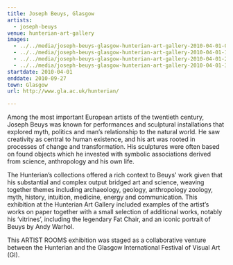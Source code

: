 ```yaml
---
title: Joseph Beuys, Glasgow
artists:
  - joseph-beuys
venue: hunterian-art-gallery
images:
  - ../../media/joseph-beuys-glasgow-hunterian-art-gallery-2010-04-01-0.webp
  - ../../media/joseph-beuys-glasgow-hunterian-art-gallery-2010-04-01-1.webp
  - ../../media/joseph-beuys-glasgow-hunterian-art-gallery-2010-04-01-2.webp
  - ../../media/joseph-beuys-glasgow-hunterian-art-gallery-2010-04-01-3.webp
startdate: 2010-04-01
enddate: 2010-09-27
town: Glasgow
url: http://www.gla.ac.uk/hunterian/

---
```


Among the most important European artists of the twentieth century, Joseph Beuys was known for performances and sculptural installations that explored myth, politics and man’s relationship to the natural world. He saw creativity as central to human existence, and his art was rooted in processes of change and transformation. His sculptures were often based on found objects which he invested with symbolic associations derived from science, anthropology and his own life.

The Hunterian’s collections offered a rich context to Beuys' work given that his substantial and complex output bridged art and science, weaving together themes including archaeology, geology, anthropology zoology, myth, history, intuition, medicine, energy and communication. This exhibition at the Hunterian Art Gallery included examples of the artist’s works on paper together with a small selection of additional works, notably his ‘vitrines’, including the legendary Fat Chair, and an iconic portrait of Beuys by Andy Warhol.

This ARTIST ROOMS exhibition was staged as a collaborative venture between the Hunterian and the Glasgow International Festival of Visual Art (GI).